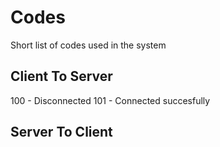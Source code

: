 # Codes

Short list of codes used in the system

## Client To Server

100 - Disconnected
101 - Connected succesfully

## Server To Client